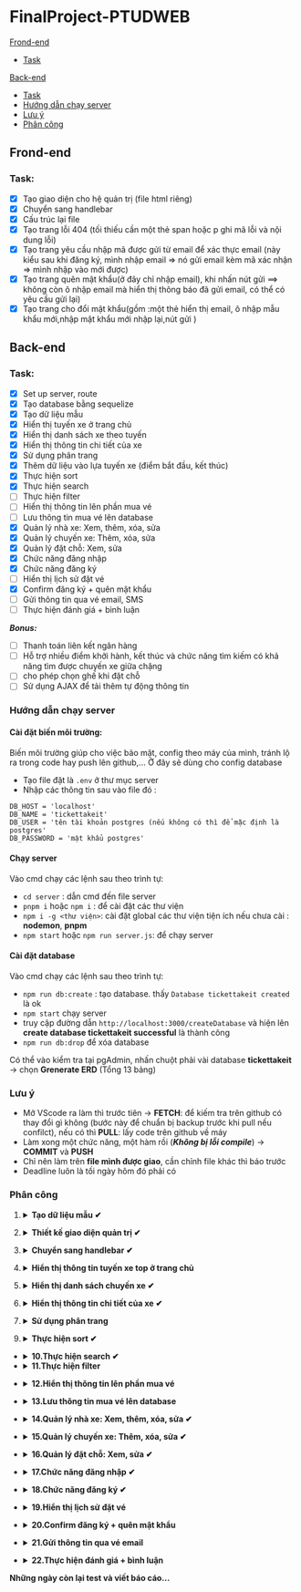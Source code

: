 ﻿# FinalProject-PTUDWEB

[Frond-end](#frond-end)
  * [Task](#task)
  
[Back-end](#back-end)
  * [Task](#task-1)
  * [Hướng dẫn chạy server](#hướng-dẫn-chạy-server)
  * [Lưu ý](#lưu-ý)
  * [Phân công](#phân-công)
  

## Frond-end
### Task:
- [X] Tạo giao diện cho hệ quản trị (file html riêng)
- [X] Chuyển sang handlebar
- [X] Cấu trúc lại file
- [X] Tạo trang lỗi 404 (tối thiếu cần một thẻ span hoặc p ghi mã lỗi và nội dung lỗi)
- [X] Tạo trang yêu cầu nhập mã được gửi từ email để xác thực email (này kiểu sau khi đăng ký, mình nhập email => nó gửi email kèm mã xác nhận => mình nhập vào mới được)
- [X] Tạo trang quên mật khẩu(ở đây chỉ nhập email), khi nhấn nút gửi ==> không còn ô nhập email mà hiển thị thông báo đã gửi email, có thể có yêu cầu gửi lại)
- [X] Tạo trang cho đổi mật khẩu(gồm :một thẻ hiển thị email, ô nhập mẫu khẩu mới,nhập mật khẩu mới nhập lại,nút gửi )
## Back-end
### Task:
- [X] Set up server, route
- [X] Tạo database bằng sequelize
- [X] Tạo dữ liệu mẫu
- [X] Hiển thị tuyến xe ở trang chủ
- [X] Hiển thị danh sách xe theo tuyến
- [X] Hiển thị thông tin chi tiết của xe
- [X] Sử dụng phân trang
- [X] Thêm dữ liệu vào lựa tuyến xe (điểm bắt đầu, kết thúc)
- [X] Thực hiện sort
- [X] Thực hiện search
- [ ] Thực hiện filter
- [ ] Hiển thị thông tin lên phần mua vé
- [ ] Lưu thông tin mua vé lên database
- [X] Quản lý nhà xe: Xem, thêm, xóa, sửa
- [X] Quản lý chuyến xe: Thêm, xóa, sửa
- [X] Quản lý đặt chỗ: Xem, sửa
- [X] Chức năng đăng nhập
- [X] Chức năng đăng ký
- [ ] Hiển thị lịch sử đặt vé
- [X] Confirm đăng ký + quên mật khẩu
- [ ] Gửi thông tin qua vé email, SMS
- [ ] Thực hiện đánh giá + bình luận

***Bonus:***
- [ ] Thanh toán liên kết ngân hàng
- [ ] Hỗ trợ nhiều điểm khởi hành, kết thúc và chức năng tìm kiếm có khả năng tìm được chuyến xe giữa chặng 
- [ ] cho phép chọn ghế khi đặt chỗ
- [ ] Sử dụng AJAX để tải thêm tự động thông tin
### Hướng dẫn chạy server
#### Cài đặt biến môi trường:
Biến môi trường giúp cho việc bảo mật, config theo máy của mình, tránh lộ ra trong code hay push lên github,... Ở đây sẽ dùng cho config database
- Tạo file đặt là `.env` ở thư mục server
- Nhập các thông tin sau vào file đó :
```
DB_HOST = 'localhost'
DB_NAME = 'tickettakeit'
DB_USER = 'tên tài khoản postgres (nếu không có thì để mặc định là postgres'
DB_PASSWORD = 'mật khẩu postgres'
```
#### Chạy server
Vào cmd chạy các lệnh sau theo trình tự:
- `cd server` : dẫn cmd đến file server
- `pnpm i` hoặc `npm i` : để cài đặt các thư viện
- `npm i -g <thư viện>`: cài đặt global các thư viện tiện ích nếu chưa cài : **nodemon**, **pnpm**
- `npm start` hoặc `npm run server.js`: để chạy server

#### Cài đặt database

 Vào cmd chạy các lệnh sau theo trình tự:
- `npm run db:create` : tạo database. thấy `Database tickettakeit created` là ok
- `npm start` chạy server
- truy cập đường dẫn `http://localhost:3000/createDatabase` và hiện lên **create database tickettakeit successful** là thành công
- `npm run db:drop` để xóa database

Có thể vào kiểm tra tại pgAdmin, nhấn chuột phải vài database **tickettakeit** -> chọn **Grenerate ERD** (Tổng 13 bảng)
### Lưu ý
- Mở VScode ra làm thì trước tiên &rarr; **FETCH**: để kiếm tra trên github có thay đổi gì không (bước này để chuẩn bị backup trước khi pull nếu confilct), nếu có thì **PULL**: lấy code trên github về máy
- Làm xong một chức năng, một hàm rồi (***Không bị lỗi compile***) &rarr; **COMMIT** và **PUSH**
- Chỉ nên làm trên **file mình được giao**, cần chỉnh file khác thì báo trước
- Deadline luôn là tối ngày hôm đó phải có
### Phân công
1. <details><summary> <b>Tạo dữ liệu mẫu 	&#10004</b> </summary>
    <ul><li>Người làm: Dũng</li>
    <li>Mô tả: Cần  có ít nhất 10 chuyến xe thuộc 4-5 nhà xe, 3-4 loại xe, có nội dung mô tả và hình ảnh minh hoạ đầy đủ. Thông tin nhà xe có thông tin đánh giá và bình luận đầy đủ</li>
    <li>Deadline: 18/12/2022</li>
    </ul>
  </detail>
  
2.  <details><summary> <b>Thiết kế giao diện quản trị 	&#10004</b> </summary>
    <ul><li>Người làm: Quỳnh, Niên</li>
    <li>Mô tả:  
    <ul>
          <li> Đăng nhập bằng tài khoản riêng</li>
          <li>Quản lý nhà xe: Xem, thêm, xóa, sửa</li>
          <li>Quản lý chuyến xe: Thêm, xóa, sửa</li>
          <li>Quản lý đặt chỗ: Xem, sửa</li>
          <li>Thiết kế html ở folder riêng của mình, xong xuôi thì để tất cả file html vào <b>client/views</b>.
             File hình, css, js để lần lượt ở <b>client/img</b>, <b>client/css</b>, <b>client/js</b> </li>
    </ul>
    </li>
    <li>Deadline: 18/12/2022</li>
    </ul>
  </detail>
  
3.  <details><summary> <b> Chuyển sang handlebar 	&#10004</b> </summary>
    <ul><li>Người làm: Hiện</li>
    <li>Mô tả: 
        <ul>
            <li>Chuyển các file html sang handlebar .hbs, 
                Lưu ý ở các thẻ mà server có thể truyền dữ liệu vào</li>
            <li>Sửa đường dẫn đến các file css, js ví dụ src="../public/css/style.css"
                thành src="/css/style.css" <i>(tham khảo file main.hbs trong client/views/layouts)</i>
            </li>
        </ul>
    </li>
    <li>Deadline: 19/12/2022</li>
    </ul>
  </detail>
  
4.  <details><summary> <b> Hiển thị thông tin tuyến xe top ở trang chủ</b> </summary>
    <ul><li>Người làm: </li>
    <li>Mô tả: 
        <ul>
            <li>Kiếm hình ảnh cho Popular bus routes: hình xe, hình cảnh gì cũng được miễn đẹp, 
                kích thước phải tương đương hình Hot deals (ở client/public/img/about1.png), 
                để hình ảnh ở client/public/img/</li>
            <li>Viết thông tin ý nghĩa ở mục about ở client/views/index.html</li>
        </ul>
    </li>
    <li>Deadline: 01/02/2022</li>
    </ul>
  </detail>

5.  <details><summary> <b> Hiển thị danh sách chuyến xe &#10004</b> </summary>
    <ul><li>Người làm: </li>
    <li>Mô tả: 
        <ul>File làm việc : /server/controllers/busDataController.js</ul>
    </li>
    <li>Deadline: 23/12/2022</li>
    </ul>
  </detail>

6.  <details><summary> <b> Hiển thị thông tin chi tiết của xe &#10004</b> </summary>
    <ul><li>Người làm: </li>
    <li>Mô tả: 
        <ul></ul>
    </li>
    <li>Deadline: 23/12/2022</li>
    </ul>
  </detail>
  
7.  <details><summary> <b> Sử dụng phân trang</b> </summary>
    <ul><li>Người làm: </li>
    <li>Mô tả: 
        <ul></ul>
    </li>
    <li>Deadline: 24/12/2022</li>
    </ul>
  </detail>
  
  
9.  <details><summary> <b> Thực hiện sort &#10004</b> </summary>
    <ul><li>Người làm: </li>
    <li>Mô tả: 
        <ul></ul>
    </li>
    <li>Deadline: 25/12/2022</li>
    </ul>
  </detail>
  
 
 - <details><summary> <b>10.Thực hiện search &#10004</b> </summary>
      <ul><li>Người làm: </li>
      <li>Mô tả: 
          <ul></ul>
      </li>
      <li>Deadline: 25/12/2022</li>
      </ul>
    </detail>
 - <details><summary> <b>11.Thực hiện filter</b> </summary>
    <ul><li>Người làm: </li>
    <li>Mô tả: 
        <ul></ul>
    </li>
    <li>Deadline: 25/12/2022</li>
    </ul>
  </detail>

 - <details><summary> <b>12.Hiển thị thông tin lên phần mua vé</b> </summary>
    <ul><li>Người làm: </li>
    <li>Mô tả: 
        <ul></ul>
    </li>
    <li>Deadline: 26/12/2022</li>
    </ul>
  </detail>
  
 - <details><summary> <b>13.Lưu thông tin mua vé lên database</b> </summary>
    <ul><li>Người làm: </li>
    <li>Mô tả: 
        <ul></ul>
    </li>
    <li>Deadline: 26/12/2022</li>
    </ul>
  </detail>
  
 - <details><summary> <b>14.Quản lý nhà xe: Xem, thêm, xóa, sửa &#10004</b> </summary>
    <ul><li>Người làm: </li>
    <li>Mô tả: 
        <ul></ul>
    </li>
    <li>Deadline: 26/12/2022</li>
    </ul>
  </detail>
  
 - <details><summary> <b>15.Quản lý chuyến xe: Thêm, xóa, sửa &#10004</b> </summary>
    <ul><li>Người làm: </li>
    <li>Mô tả: 
        <ul></ul>
    </li>
    <li>Deadline: 27/12/2022</li>
    </ul>
  </detail>
  
 - <details><summary> <b>16.Quản lý đặt chỗ: Xem, sửa &#10004</b> </summary>
    <ul><li>Người làm: </li>
    <li>Mô tả: 
        <ul></ul>
    </li>
    <li>Deadline: 26/12/2022</li>
    </ul>
  </detail>
  
 - <details><summary> <b>17.Chức năng đăng nhập &#10004</b> </summary>
    <ul><li>Người làm: </li>
    <li>Mô tả: 
        <ul></ul>
    </li>
    <li>Deadline: 27/12/2022</li>
    </ul>
  </detail>
  
 - <details><summary> <b>18.Chức năng đăng ký &#10004</b> </summary>
    <ul><li>Người làm: </li>
    <li>Mô tả: 
        <ul></ul>
    </li>
    <li>Deadline: 27/12/2022</li>
    </ul>
  </detail>
  
 - <details><summary> <b>19.Hiển thị lịch sử đặt vé</b> </summary>
    <ul><li>Người làm: </li>
    <li>Mô tả: 
        <ul></ul>
    </li>
    <li>Deadline: 27/12/2022</li>
    </ul>
  </detail>
  
 - <details><summary> <b>20.Confirm đăng ký + quên mật khẩu</b> </summary>
    <ul><li>Người làm: </li>
    <li>Mô tả: 
        <ul></ul>
    </li>
    <li>Deadline: 28/12/2022</li>
    </ul>
  </detail>
  
 - <details><summary> <b>21.Gửi thông tin qua vé email</b> </summary>
    <ul><li>Người làm: </li>
    <li>Mô tả: 
        <ul></ul>
    </li>
    <li>Deadline: 28/12/2022</li>
    </ul>
  </detail>
  
 - <details><summary> <b>22.Thực hiện đánh giá + bình luận</b> </summary>
    <ul><li>Người làm: </li>
    <li>Mô tả: 
        <ul></ul>
    </li>
    <li>Deadline: 29/12/2022</li>
    </ul>
  </detail>
  
**Những ngày còn lại test và viết báo cáo...**

